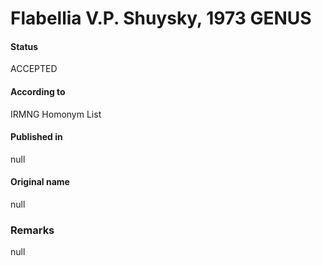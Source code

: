 # Flabellia V.P. Shuysky, 1973 GENUS

#### Status
ACCEPTED

#### According to
IRMNG Homonym List

#### Published in
null

#### Original name
null

### Remarks
null